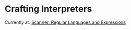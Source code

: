 # Crafting Interpreters

Currently at: [Scanner: Regular Languages and Expressions](https://craftinginterpreters.com/scanning.html#regular-languages-and-expressions)